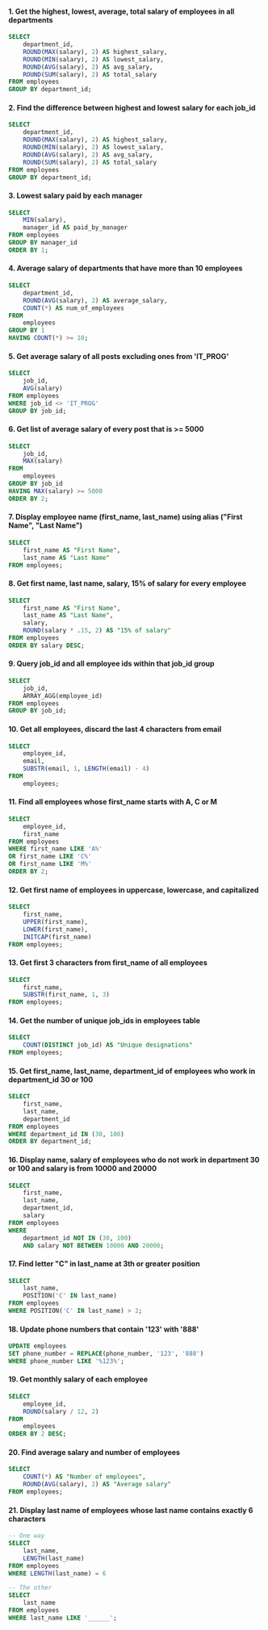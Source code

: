 #### 1. Get the highest, lowest, average, total salary of employees in all departments
```sql
SELECT 
	department_id,
	ROUND(MAX(salary), 2) AS highest_salary,
	ROUND(MIN(salary), 2) AS lowest_salary,
	ROUND(AVG(salary), 2) AS avg_salary,
	ROUND(SUM(salary), 2) AS total_salary
FROM employees
GROUP BY department_id;
```

#### 2. Find the difference between highest and lowest salary for each job_id
```sql
SELECT 
	department_id,
	ROUND(MAX(salary), 2) AS highest_salary,
	ROUND(MIN(salary), 2) AS lowest_salary,
	ROUND(AVG(salary), 2) AS avg_salary,
	ROUND(SUM(salary), 2) AS total_salary
FROM employees
GROUP BY department_id;
```

#### 3. Lowest salary paid by each manager
```sql
SELECT
	MIN(salary),
	manager_id AS paid_by_manager
FROM employees
GROUP BY manager_id
ORDER BY 1;
```

#### 4. Average salary of departments that have more than 10 employees
```sql
SELECT
	department_id,
	ROUND(AVG(salary), 2) AS average_salary,
	COUNT(*) AS num_of_employees
FROM
	employees
GROUP BY 1
HAVING COUNT(*) >= 10;
```

#### 5. Get average salary of all posts excluding ones from 'IT_PROG'
```sql
SELECT
	job_id,
	AVG(salary)
FROM employees
WHERE job_id <> 'IT_PROG'
GROUP BY job_id;
```

#### 6. Get list of average salary of every post that is >= 5000
```sql
SELECT
	job_id,
	MAX(salary)
FROM
	employees
GROUP BY job_id
HAVING MAX(salary) >= 5000
ORDER BY 2;
```

#### 7. Display employee name (first_name, last_name) using alias ("First Name", "Last Name")
```sql
SELECT
	first_name AS "First Name",
	last_name AS "Last Name"
FROM employees;
```

#### 8. Get first name, last name, salary, 15% of salary for every employee
```sql
SELECT
	first_name AS "First Name",
	last_name AS "Last Name",
	salary,
	ROUND(salary * .15, 2) AS "15% of salary"
FROM employees
ORDER BY salary DESC;
```

#### 9. Query job_id and all employee ids within that job_id group
```sql
SELECT
	job_id,
	ARRAY_AGG(employee_id)
FROM employees
GROUP BY job_id;
```

#### 10. Get all employees, discard the last 4 characters from email
```sql
SELECT
	employee_id,
	email,
	SUBSTR(email, 1, LENGTH(email) - 4)
FROM
	employees;
```

#### 11. Find all employees whose first_name starts with A, C or M
```sql
SELECT
	employee_id,
	first_name
FROM employees
WHERE first_name LIKE 'A%'
OR first_name LIKE 'C%'
OR first_name LIKE 'M%'
ORDER BY 2;
```

#### 12. Get first name of employees in uppercase, lowercase, and capitalized
```sql
SELECT
	first_name,
	UPPER(first_name),
	LOWER(first_name),
	INITCAP(first_name)
FROM employees;
```

#### 13. Get first 3 characters from first_name of all employees
```sql
SELECT
	first_name,
	SUBSTR(first_name, 1, 3)
FROM employees;
```

#### 14.  Get the number of unique job_ids in employees table
```sql
SELECT
	COUNT(DISTINCT job_id) AS "Unique designations"
FROM employees;
```

#### 15. Get first_name, last_name, department_id of employees who work in department_id 30 or 100
```sql
SELECT
	first_name,
	last_name,
	department_id
FROM employees
WHERE department_id IN (30, 100)
ORDER BY department_id;
```

#### 16. Display name, salary of employees who do not work in department 30 or 100 and salary is from 10000 and 20000
```sql
SELECT
	first_name,
	last_name,
	department_id,
	salary
FROM employees
WHERE 
	department_id NOT IN (30, 100)
	AND salary NOT BETWEEN 10000 AND 20000;
```

#### 17. Find letter "C" in last_name at 3th or greater position
```sql
SELECT
	last_name,
	POSITION('C' IN last_name)
FROM employees
WHERE POSITION('C' IN last_name) > 2;
```

#### 18. Update phone numbers that contain '123' with '888'
```sql
UPDATE employees
SET phone_number = REPLACE(phone_number, '123', '888')
WHERE phone_number LIKE '%123%';
```

#### 19. Get monthly salary of each employee
```sql
SELECT
	employee_id,
	ROUND(salary / 12, 2)
FROM
	employees
ORDER BY 2 DESC;
```

#### 20. Find average salary and number of employees
```sql
SELECT
	COUNT(*) AS "Number of employees",
	ROUND(AVG(salary), 2) AS "Average salary"
FROM employees;
```

#### 21. Display last name of employees whose last name contains exactly 6 characters
```sql
-- One way
SELECT
	last_name,
	LENGTH(last_name)
FROM employees
WHERE LENGTH(last_name) = 6

-- The other
SELECT
	last_name
FROM employees
WHERE last_name LIKE '______';
```
